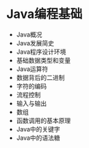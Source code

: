 # Java编程基础

- Java概况
- Java发展简史
- Java程序设计环境
- 基础数据类型和变量
- Java运算符
- 数据背后的二进制
- 字符的编码
- 流程控制
- 输入与输出
- 数组
- 函数调用的基本原理
- Java中的关键字
- Java中的语法糖
